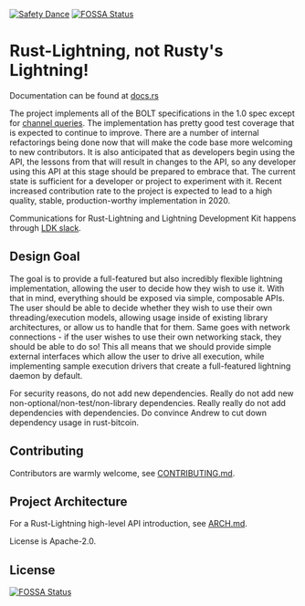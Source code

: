 [![Safety Dance](https://img.shields.io/badge/unsafe-forbidden-success.svg)](https://github.com/rust-secure-code/safety-dance/)
[![FOSSA Status](https://app.fossa.com/api/projects/git%2Bgithub.com%2FTheBlueMatt%2Frust-lightning.svg?type=shield)](https://app.fossa.com/projects/git%2Bgithub.com%2FTheBlueMatt%2Frust-lightning?ref=badge_shield)

Rust-Lightning, not Rusty's Lightning!
=====

Documentation can be found at [docs.rs](https://docs.rs/lightning/)

The project implements all of the BOLT specifications in the 1.0 spec except
for [channel queries](https://github.com/lightningnetwork/lightning-rfc/blob/master/07-routing-gossip.md#query-messages). The
implementation has pretty good test coverage that is expected to continue to
improve. There are a number of internal refactorings being done now that will
make the code base more welcoming to new contributors. It is also anticipated
that as developers begin using the API, the lessons from that will result in
changes to the API, so any developer using this API at this stage should be prepared
to embrace that. The current state is sufficient for a developer or project to
experiment with it. Recent increased contribution rate to the project is expected
to lead to a high quality, stable, production-worthy implementation in 2020.

Communications for Rust-Lightning and Lightning Development Kit happens through
[LDK slack](http://lightningdevkit.org/).

Design Goal
-----------

The goal is to provide a full-featured but also incredibly flexible lightning
implementation, allowing the user to decide how they wish to use it. With that
in mind, everything should be exposed via simple, composable APIs. The user
should be able to decide whether they wish to use their own threading/execution
models, allowing usage inside of existing library architectures, or allow us to
handle that for them. Same goes with network connections - if the user wishes
to use their own networking stack, they should be able to do so! This all means
that we should provide simple external interfaces which allow the user to drive
all execution, while implementing sample execution drivers that create a
full-featured lightning daemon by default.

For security reasons, do not add new dependencies. Really do not add new
non-optional/non-test/non-library dependencies. Really really do not add
dependencies with dependencies. Do convince Andrew to cut down dependency usage
in rust-bitcoin.

Contributing
------------

Contributors are warmly welcome, see [CONTRIBUTING.md](CONTRIBUTING.md).

Project Architecture
---------------------

For a Rust-Lightning high-level API introduction, see [ARCH.md](ARCH.md).

License is Apache-2.0.


## License
[![FOSSA Status](https://app.fossa.com/api/projects/git%2Bgithub.com%2FTheBlueMatt%2Frust-lightning.svg?type=large)](https://app.fossa.com/projects/git%2Bgithub.com%2FTheBlueMatt%2Frust-lightning?ref=badge_large)